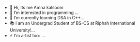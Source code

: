 - 👋 Hi, Its me Amna kalsoom
- 👀 I’m interested in programming ...
- 🌱 I’m currently learning DSA in C++...
- 📚 I am an Undergrad Student of BS-CS at Riphah International University!...
- ⚡ I'm artist too: ...

<!---
Amnakalsoom/Amnakalsoom is a ✨ special ✨ repository because its `README.md` (this file) appears on your GitHub profile.
You can click the Preview link to take a look at your changes.
--->
